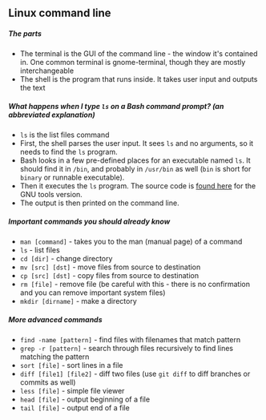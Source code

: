 ## Linux command line

##### The parts

* The terminal is the GUI of the command line - the window it's contained in. One common terminal is gnome-terminal, though they are mostly interchangeable
* The shell is the program that runs inside. It takes user input and outputs the text

##### What happens when I type `ls` on a Bash command prompt? (an abbreviated explanation)

* `ls` is the list files command
* First, the shell parses the user input. It sees `ls` and no arguments, so it needs to find the `ls` program.
* Bash looks in a few pre-defined places for an executable named `ls`. It should find it in `/bin`, and probably in `/usr/bin` as well (`bin` is short for `binary` or runnable executable).
* Then it executes the `ls` program. The source code is [found here](http://git.savannah.gnu.org/cgit/coreutils.git/tree/src/ls.c) for the GNU tools version.
* The output is then printed on the command line.

##### Important commands you should already know

* `man [command]` - takes you to the man (manual page) of a command
* `ls` - list files
* `cd [dir]` - change directory
* `mv [src] [dst]` - move files from source to destination
* `cp [src] [dst]` - copy files from source to destination
* `rm [file]` - remove file (be careful with this - there is no confirmation and you can remove important system files)
* `mkdir [dirname]` - make a directory

##### More advanced commands

* `find -name [pattern]` - find files with filenames that match pattern
* `grep -r [pattern]` - search through files recursively to find lines matching the pattern
* `sort [file]` - sort lines in a file
* `diff [file1] [file2]` - diff two files (use `git diff` to diff branches or commits as well)
* `less [file]` - simple file viewer
* `head [file]` - output beginning of a file
* `tail [file]` - output end of a file


